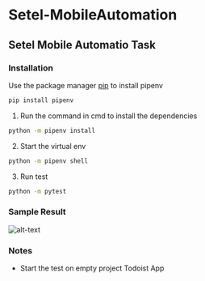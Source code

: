 # Setel-MobileAutomation
## Setel Mobile Automatio Task 

### Installation 
Use the package manager [pip](https://pip.pypa.io/en/stable/) to install pipenv
```bash
pip install pipenv
```
1. Run the command in cmd to install the dependencies
```bash
python -m pipenv install
```
2. Start the virtual env 
```bash
python -m pipenv shell
```
3. Run test 
```bash
python -m pytest
```
### Sample Result
![alt-text](https://github.com/bashangbasir/Setel-MobileAutomation/blob/master/result.gif)


### Notes
- Start the test on empty project Todoist App 
